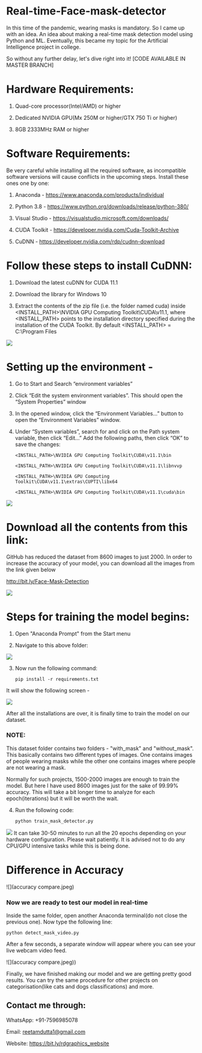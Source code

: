 # Real-time-Face-mask-detector
In this time of the pandemic, wearing masks is mandatory. So I came up with an idea. An idea about making a real-time mask detection model using Python and ML. Eventually, this became my topic for the Artificial Intelligence project in college.

So without any further delay, let's dive right into it! [CODE AVAILABLE IN MASTER BRANCH]

# Hardware Requirements:

1. Quad-core processor(Intel/AMD) or higher

2. Dedicated NVIDIA GPU(Mx 250M or higher/GTX 750 Ti or higher)

3. 8GB 2333MHz RAM or higher

# Software Requirements:

Be very careful while installing all the required software, as incompatible software versions will cause conflicts in the upcoming steps. Install these ones one by one:

1. Anaconda - https://www.anaconda.com/products/individual

2. Python 3.8 - https://www.python.org/downloads/release/python-380/

3. Visual Studio - https://visualstudio.microsoft.com/downloads/

4. CUDA Toolkit - https://developer.nvidia.com/Cuda-Toolkit-Archive

5. CuDNN - https://developer.nvidia.com/rdp/cudnn-download

# Follow these steps to install CuDNN:

1. Download the latest cuDNN for CUDA 11.1

2. Download the library for Windows 10

3. Extract the contents of the zip file (i.e. the folder named cuda) inside <INSTALL_PATH>\NVIDIA GPU Computing Toolkit\CUDA\v11.1\, where <INSTALL_PATH> points to the installation directory specified during the installation of the CUDA Toolkit. By default <INSTALL_PATH> = C:\Program Files

![](fe1.png)

# Setting up the environment -

1. Go to Start and Search “environment variables”

2. Click “Edit the system environment variables”. This should open the “System Properties” window

3. In the opened window, click the “Environment Variables…” button to open the “Environment Variables” window.

4. Under “System variables”, search for and click on the Path system variable, then click “Edit…”
Add the following paths, then click “OK” to save the changes:

       <INSTALL_PATH>\NVIDIA GPU Computing Toolkit\CUDA\v11.1\bin

       <INSTALL_PATH>\NVIDIA GPU Computing Toolkit\CUDA\v11.1\libnvvp

       <INSTALL_PATH>\NVIDIA GPU Computing Toolkit\CUDA\v11.1\extras\CUPTI\libx64

       <INSTALL_PATH>\NVIDIA GPU Computing Toolkit\CUDA\v11.1\cuda\bin
    
![](se.png)

# Download all the contents from this link:
  GitHub has reduced the dataset from 8600 images to just 2000. In order to increase the accuracy of your model, you can download all the images from the link given below
    
  http://bit.ly/Face-Mask-Detection

![](fe2.png)

# Steps for training the model begins:

1. Open "Anaconda Prompt" from the Start menu

2. Navigate to this above folder:

![](E.png)

3. Now run the following command:

       pip install -r requirements.txt
       
It will show the following screen -

![](requirements.jpeg)

After all the installations are over, it is finally time to train the model on our dataset.

### NOTE: 
This dataset folder contains two folders - "with_mask" and "without_mask". This basically contains two different types of images. One contains images of people wearing masks while the other one contains images where people are not wearing a mask.

Normally for such projects, 1500-2000 images are enough to train the model. But here I have used 8600 images just for the sake of 99.99% accuracy. This will take a bit longer time to analyze for each epoch(iterations) but it will be worth the wait.

4. Run the following code:

       python train_mask_detector.py

![](epoch.png)
It can take 30-50 minutes to run all the 20 epochs depending on your hardware configuration. Please wait patiently. It is advised not to do any CPU/GPU intensive tasks while this is being done.

# Difference in Accuracy

![](accuracy compare.jpeg)
### Now we are ready to test our model in real-time
Inside the same folder, open another Anaconda terminal(do not close the previous one). Now type the following line:

    python detect_mask_video.py

After a few seconds, a separate window will appear where you can see your live webcam video feed.

  ![](accuracy compare.jpeg))

Finally, we have finished making our model and we are getting pretty good results. You can try the same procedure for other projects on categorisation(like cats and dogs classifications) and more.

## Contact me through:
   WhatsApp: +91-7596985078
   
   Email: reetamdutta1@gmail.com
   
   Website: https://bit.ly/rdgraphics_website
